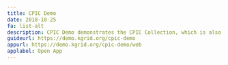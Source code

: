 ```yaml
---
title: CPIC Demo
date: 2018-10-25
fa: list-alt
description: CPIC Demo demonstrates the CPIC Collection, which is also supporting Drug Gene Tool, a SMART app below.
guideurl: https://demo.kgrid.org/cpic-demo
appurl: https://demo.kgrid.org/cpic-demo/web
applabel: Open App
---
```

